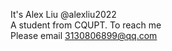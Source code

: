 It's Alex Liu @alexliu2022   
A student from CQUPT.
To reach me  
Please email 3130806899@qq.com

<!---
alexliu2022/alexliu2022 is a ✨ special ✨ repository because its `README.md` (this file) appears on your GitHub profile.
You can click the Preview link to take a look at your changes.
--->

